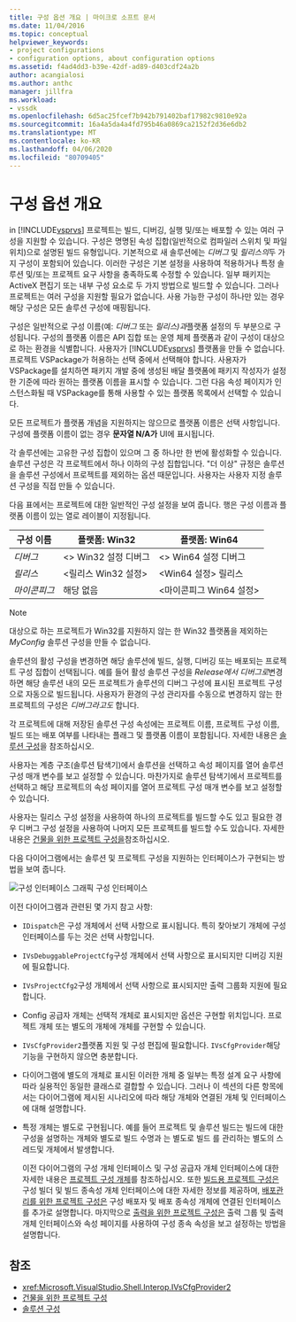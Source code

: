 ```yaml
---
title: 구성 옵션 개요 | 마이크로 소프트 문서
ms.date: 11/04/2016
ms.topic: conceptual
helpviewer_keywords:
- project configurations
- configuration options, about configuration options
ms.assetid: f4ad4dd3-b39e-42df-ad89-d403cdf24a2b
author: acangialosi
ms.author: anthc
manager: jillfra
ms.workload:
- vssdk
ms.openlocfilehash: 6d5ac25fcef7b942b791402baf17982c9810e92a
ms.sourcegitcommit: 16a4a5da4a4fd795b46a0869ca2152f2d36e6db2
ms.translationtype: MT
ms.contentlocale: ko-KR
ms.lasthandoff: 04/06/2020
ms.locfileid: "80709405"
---
```

# <a name="configuration-options-overview"></a>구성 옵션 개요
in [!INCLUDE[vsprvs](../../code-quality/includes/vsprvs_md.md)] 프로젝트는 빌드, 디버깅, 실행 및/또는 배포할 수 있는 여러 구성을 지원할 수 있습니다. 구성은 명명된 속성 집합(일반적으로 컴파일러 스위치 및 파일 위치)으로 설명된 빌드 유형입니다. 기본적으로 새 솔루션에는 *디버그* 및 *릴리스의*두 가지 구성이 포함되어 있습니다. 이러한 구성은 기본 설정을 사용하여 적용하거나 특정 솔루션 및/또는 프로젝트 요구 사항을 충족하도록 수정할 수 있습니다. 일부 패키지는 ActiveX 편집기 또는 내부 구성 요소로 두 가지 방법으로 빌드할 수 있습니다. 그러나 프로젝트는 여러 구성을 지원할 필요가 없습니다. 사용 가능한 구성이 하나만 있는 경우 해당 구성은 모든 솔루션 구성에 매핑됩니다.

 구성은 일반적으로 구성 이름(예: *디버그* 또는 *릴리스)과*플랫폼 설정의 두 부분으로 구성됩니다. 구성의 플랫폼 이름은 API 집합 또는 운영 체제 플랫폼과 같이 구성이 대상으로 하는 환경을 식별합니다. 사용자가 [!INCLUDE[vsprvs](../../code-quality/includes/vsprvs_md.md)] 플랫폼을 만들 수 없습니다. 프로젝트 VSPackage가 허용하는 선택 중에서 선택해야 합니다. 사용자가 VSPackage를 설치하면 패키지 개발 중에 생성된 배달 플랫폼에 패키지 작성자가 설정한 기준에 따라 원하는 플랫폼 이름을 표시할 수 있습니다. 그런 다음 속성 페이지가 인스턴스화될 때 VSPackage를 통해 사용할 수 있는 플랫폼 목록에서 선택할 수 있습니다.

 모든 프로젝트가 플랫폼 개념을 지원하지는 않으므로 플랫폼 이름은 선택 사항입니다. 구성에 플랫폼 이름이 없는 경우 **문자열 N/A가** UI에 표시됩니다.

 각 솔루션에는 고유한 구성 집합이 있으며 그 중 하나만 한 번에 활성화할 수 있습니다. 솔루션 구성은 각 프로젝트에서 하나 이하의 구성 집합입니다. "더 이상" 규정은 솔루션을 솔루션 구성에서 프로젝트를 제외하는 옵션 때문입니다. 사용자는 사용자 지정 솔루션 구성을 직접 만들 수 있습니다.

 다음 표에서는 프로젝트에 대한 일반적인 구성 설정을 보여 줍니다. 행은 구성 이름과 플랫폼 이름이 있는 열로 레이블이 지정됩니다.

|구성 이름|플랫폼: Win32|플랫폼: Win64|
|------------------------|----------------------|----------------------|
|*디버그*|\<> Win32 설정 디버그|\<> Win64 설정 디버그|
|*릴리스*|\<릴리스 Win32 설정>|\<Win64 설정> 릴리스|
|*마이콘피그*|해당 없음|\<마이콘피그 Win64 설정>|

> [!NOTE]
> 대상으로 하는 프로젝트가 Win32를 지원하지 않는 한 Win32 플랫폼을 제외하는 *MyConfig* 솔루션 구성을 만들 수 없습니다.

 솔루션의 활성 구성을 변경하면 해당 솔루션에 빌드, 실행, 디버깅 또는 배포되는 프로젝트 구성 집합이 선택됩니다. 예를 들어 활성 솔루션 구성을 *Release에서* *디버그로*변경하면 해당 솔루션 내의 모든 프로젝트가 솔루션의 디버그 구성에 표시된 프로젝트 구성으로 자동으로 빌드됩니다. 사용자가 환경의 구성 관리자를 수동으로 변경하지 않는 한 프로젝트의 구성은 *디버그라고도* 합니다.

 각 프로젝트에 대해 저장된 솔루션 구성 속성에는 프로젝트 이름, 프로젝트 구성 이름, 빌드 또는 배포 여부를 나타내는 플래그 및 플랫폼 이름이 포함됩니다. 자세한 내용은 [솔루션 구성](../../extensibility/internals/solution-configuration.md)을 참조하십시오.

 사용자는 계층 구조(솔루션 탐색기)에서 솔루션을 선택하고 속성 페이지를 열어 솔루션 구성 매개 변수를 보고 설정할 수 있습니다. 마찬가지로 솔루션 탐색기에서 프로젝트를 선택하고 해당 프로젝트의 속성 페이지를 열어 프로젝트 구성 매개 변수를 보고 설정할 수 있습니다.

 사용자는 릴리스 구성 설정을 사용하여 하나의 프로젝트를 빌드할 수도 있고 필요한 경우 디버그 구성 설정을 사용하여 나머지 모든 프로젝트를 빌드할 수도 있습니다. 자세한 내용은 [건물을 위한 프로젝트 구성을](../../extensibility/internals/project-configuration-for-building.md)참조하십시오.

 다음 다이어그램에서는 솔루션 및 프로젝트 구성을 지원하는 인터페이스가 구현되는 방법을 보여 줍니다.

 ![구성 인터페이스 그래픽](../../extensibility/internals/media/vsconfiginterfaces.gif "대Config인터페이스") 구성 인터페이스

 이전 다이어그램과 관련된 몇 가지 참고 사항:

- `IDispatch`은 구성 개체에서 선택 사항으로 표시됩니다. 특히 찾아보기 개체에 구성 인터페이스를 두는 것은 선택 사항입니다.

- `IVsDebuggableProjectCfg`구성 개체에서 선택 사항으로 표시되지만 디버깅 지원에 필요합니다.

- `IVsProjectCfg2`구성 개체에서 선택 사항으로 표시되지만 출력 그룹화 지원에 필요합니다.

- Config 공급자 개체는 선택적 개체로 표시되지만 옵션은 구현할 위치입니다. 프로젝트 개체 또는 별도의 개체에 개체를 구현할 수 있습니다.

- `IVsCfgProvider2`플랫폼 지원 및 구성 편집에 필요합니다. `IVsCfgProvider`해당 기능을 구현하지 않으면 충분합니다.

- 다이어그램에 별도의 개체로 표시된 이러한 개체 중 일부는 특정 설계 요구 사항에 따라 실용적인 동일한 클래스로 결합할 수 있습니다. 그러나 이 섹션의 다른 항목에서는 다이어그램에 제시된 시나리오에 따라 해당 개체와 연결된 개체 및 인터페이스에 대해 설명합니다.

- 특정 개체는 별도로 구현됩니다. 예를 들어 프로젝트 및 솔루션 빌드는 빌드에 대한 구성을 설명하는 개체와 별도로 빌드 수명과 는 별도로 빌드 를 관리하는 별도의 스레드및 개체에서 발생합니다.

  이전 다이어그램의 구성 개체 인터페이스 및 구성 공급자 개체 인터페이스에 대한 자세한 내용은 [프로젝트 구성 개체](../../extensibility/internals/project-configuration-object.md)를 참조하십시오. 또한 [빌드용 프로젝트 구성은](../../extensibility/internals/project-configuration-for-building.md) 구성 빌더 및 빌드 종속성 개체 인터페이스에 대한 자세한 정보를 제공하며, [배포관리를 위한 프로젝트 구성은](../../extensibility/internals/project-configuration-for-managing-deployment.md) 구성 배포자 및 배포 종속성 개체에 연결된 인터페이스를 추가로 설명합니다. 마지막으로 [출력을 위한 프로젝트 구성은](../../extensibility/internals/project-configuration-for-output.md) 출력 그룹 및 출력 개체 인터페이스와 속성 페이지를 사용하여 구성 종속 속성을 보고 설정하는 방법을 설명합니다.

## <a name="see-also"></a>참조
- <xref:Microsoft.VisualStudio.Shell.Interop.IVsCfgProvider2>
- [건물을 위한 프로젝트 구성](../../extensibility/internals/project-configuration-for-building.md)
- [솔루션 구성](../../extensibility/internals/solution-configuration.md)
